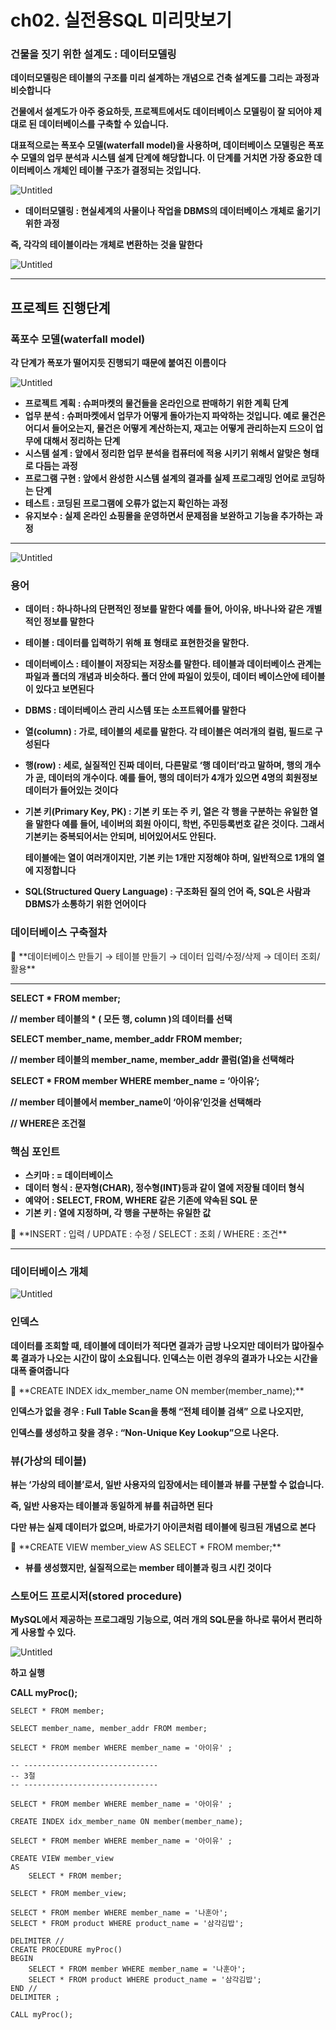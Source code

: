 # ch02. 실전용SQL 미리맛보기

### 건물을 짓기 위한 설계도 : 데이터모델링

**데이터모델링은 테이블의 구조를 미리 설계하는 개념으로 건축 설계도를 그리는 과정과 비슷합니다**

**건물에서 설계도가 아주 중요하듯, 프로젝트에서도 데이터베이스 모델링이 잘 되어야 제대로 된 데이터베이스를 구축할 수 있습니다.**

**대표적으로는 폭포수 모델(waterfall model)을 사용하며, 데이터베이스 모델링은 폭포수 모델의 업무 분석과 시스템 설계 단계에 해당합니다. 이 단계를 거치면 가장 중요한 데이터베이스 개체인 테이블 구조가 결정되는 것입니다.**

![Untitled](ch02%20%E1%84%89%E1%85%B5%E1%86%AF%E1%84%8C%E1%85%A5%208ef0c/Untitled.png)

- **데이터모델링 : 현실세계의 사물이나 작업을 DBMS의 데이터베이스 개체로 옮기기 위한 과정**

**즉, 각각의 테이블이라는 개체로 변환하는 것을 말한다**

![Untitled](ch02%20%E1%84%89%E1%85%B5%E1%86%AF%E1%84%8C%E1%85%A5%208ef0c/Untitled%201.png)

---

## 프로젝트 진행단계

### 폭포수 모델(waterfall model)

**각 단계가 폭포가 떨어지듯 진행되기 때문에 붙여진 이름이다**

![Untitled](ch02%20%E1%84%89%E1%85%B5%E1%86%AF%E1%84%8C%E1%85%A5%208ef0c/Untitled%202.png)

- **프로젝트 계획 : 슈퍼마켓의 물건들을 온라인으로 판매하기 위한 계획 단계**
- **업무 분석 : 슈퍼마켓에서 업무가 어떻게 돌아가는지 파악하는 것입니다. 예로 물건은 어디서 들어오는지, 물건은 어떻게 계산하는지, 재고는 어떻게 관리하는지 드으이 업무에 대해서 정리하는 단계**
- **시스템 설계 : 앞에서 정리한 업무 분석을 컴퓨터에 적용 시키기 위해서 알맞은 형태로 다듬는 과정**
- **프로그램 구현 : 앞에서 완성한 시스템 설계의 결과를 실제 프로그래밍 언어로 코딩하는 단계**
- **테스트 : 코딩된 프로그램에 오류가 없는지 확인하는 과정**
- **유지보수 : 실제 온라인 쇼핑몰을 운영하면서 문제점을 보완하고 기능을 추가하는 과정**

---

![Untitled](ch02%20%E1%84%89%E1%85%B5%E1%86%AF%E1%84%8C%E1%85%A5%208ef0c/Untitled%203.png)

### 용어

- **데이터 : 하나하나의 단편적인 정보를 말한다 예를 들어, 아이유, 바나나와 같은 개별적인 정보를 말한다**
- **테이블 : 데이터를 입력하기 위해 표 형태로 표현한것을 말한다.**
- **데이터베이스 : 테이블이 저장되는 저장소를 말한다. 테이블과 데이터베이스 관계는 파일과 폴더의 개념과 비슷하다. 폴더 안에 파일이 있듯이, 데이터 베이스안에 테이블이 있다고 보면된다**
- **DBMS : 데이터베이스 관리 시스템 또는 소프트웨어를 말한다**
- **열(column) : 가로, 테이블의 세로를 말한다. 각 테이블은 여러개의 컬럼, 필드로 구성된다**
- **행(row) : 세로, 실질적인 진짜 데이터, 다른말로 ‘행 데이터’라고 말하며, 행의 개수가 곧, 데이터의 개수이다. 예를 들어, 행의 데이터가 4개가 있으면 4명의 회원정보 데이터가 들어있는 것이다**
- **기본 키(Primary Key, PK) : 기본 키 또는 주 키, 열은 각 행을 구분하는 유일한 열을 말한다 예를 들어, 네이버의 회원 아이디, 학번, 주민등록번호 같은 것이다. 그래서 기본키는 중복되어서는 안되며, 비어있어서도 안된다.**
    
    **테이블에는 열이 여러개이지만, 기본 키는 1개만 지정해야 하며, 일반적으로 1개의 열에 지정합니다**
    
- **SQL(Structured Query Language) : 구조화된 질의 언어 즉, SQL은 사람과 DBMS가 소통하기 위한 언어이다**

### 데이터베이스 구축절차

<aside>
📖 **데이터베이스 만들기 → 테이블 만들기 → 데이터 입력/수정/삭제 → 데이터 조회/활용**

</aside>

---

**SELECT * FROM member;** 

**// member 테이블의 * ( 모든 행, column )의 데이터를 선택**

**SELECT member_name, member_addr FROM member;**

**// member 테이블의 member_name, member_addr 콜럼(열)을 선택해라**

**SELECT * FROM member WHERE member_name = ‘아이유’;** 

**// member 테이블에서 member_name이 ‘아이유’인것을 선택해라**

**// WHERE은 조건절**

### 핵심 포인트

- **스키마 : = 데이터베이스**
- **데이터 형식 : 문자형(CHAR), 정수형(INT)등과 같이 열에 저장될 데이터 형식**
- **예약어 : SELECT, FROM, WHERE 같은 기존에 약속된 SQL 문**
- **기본 키 : 열에 지정하며, 각 행을 구분하는 유일한 값**

<aside>
📖 **INSERT : 입력 /  UPDATE : 수정  /  SELECT : 조회  /  WHERE : 조건**

</aside>

---

### 데이터베이스 개체

![Untitled](ch02%20%E1%84%89%E1%85%B5%E1%86%AF%E1%84%8C%E1%85%A5%208ef0c/Untitled%204.png)

### 인덱스

**데이터를 조회할 때, 테이블에 데이터가 적다면 결과가 금방 나오지만 데이터가 많아질수록 결과가 나오는 시간이 많이 소요됩니다. 인덱스는 이런 경우의 결과가 나오는 시간을 대폭 줄여줍니다**

<aside>
📖 **CREATE INDEX idx_member_name ON member(member_name);**

</aside>

**인덱스가 없을 경우 : Full Table Scan을 통해 “전체 테이블 검색” 으로 나오지만,**

**인덱스를 생성하고 찾을 경우 : “Non-Unique Key Lookup”으로 나온다.** 

### 뷰(가상의 테이블)

**뷰는 ‘가상의 테이블’로서, 일반 사용자의 입장에서는 테이블과 뷰를 구분할 수 없습니다.**

**즉, 일반 사용자는 테이블과 동일하게 뷰를 취급하면 된다**

**다만 뷰는 실제 데이터가 없으며, 바로가기 아이콘처럼 테이블에 링크된 개념으로 본다**

<aside>
📖 **CREATE VIEW member_view AS SELECT * FROM member;**

</aside>

- **뷰를 생성했지만, 실질적으로는 member 테이블과 링크 시킨 것이다**

### 스토어드 프로시저(stored procedure)

**MySQL에서 제공하는 프로그래밍 기능으로, 여러 개의 SQL문을 하나로 묶어서 편리하게 사용할 수 있다.**

![Untitled](ch02%20%E1%84%89%E1%85%B5%E1%86%AF%E1%84%8C%E1%85%A5%208ef0c/Untitled%205.png)

**하고 실행**

**CALL myProc();**

```
SELECT * FROM member;

SELECT member_name, member_addr FROM member;

SELECT * FROM member WHERE member_name = '아이유' ;

-- ------------------------------
-- 3절
-- ------------------------------

SELECT * FROM member WHERE member_name = '아이유' ;

CREATE INDEX idx_member_name ON member(member_name);

SELECT * FROM member WHERE member_name = '아이유' ;

CREATE VIEW member_view
AS
	SELECT * FROM member;

SELECT * FROM member_view;

SELECT * FROM member WHERE member_name = '나훈아';
SELECT * FROM product WHERE product_name = '삼각김밥';

DELIMITER //
CREATE PROCEDURE myProc() 
BEGIN
	SELECT * FROM member WHERE member_name = '나훈아';
	SELECT * FROM product WHERE product_name = '삼각김밥';
END //
DELIMITER ;

CALL myProc();
```